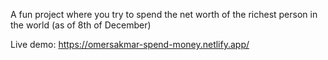 A fun project where you try to spend the net worth of the richest person in the world (as of 8th of December)

Live demo: https://omersakmar-spend-money.netlify.app/
